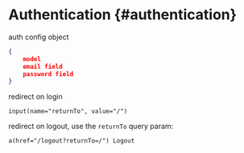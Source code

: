 # Authentication {#authentication}

auth config object

```JSON
{ 
    model
    email field
    password field
}
```

redirect on login

```jade
input(name="returnTo", value="/")
```

redirect on logout, use the `returnTo` query param:

```jade
a(href="/logout?returnTo=/") Logout
```



